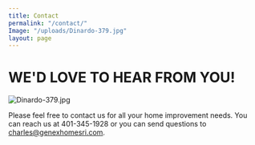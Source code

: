 ```yaml
---
title: Contact
permalink: "/contact/"
Image: "/uploads/Dinardo-379.jpg"
layout: page
---
```


# **WE'D LOVE TO HEAR FROM YOU!**

![Dinardo-379.jpg](/uploads/Dinardo-379.jpg)

Please feel free to contact us for all your home improvement needs. You can reach us at 401-345-1928 or you can send questions to charles@genexhomesri.com.